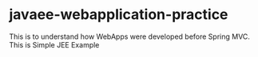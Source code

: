 # javaee-webapplication-practice
This is to understand how WebApps were developed before Spring MVC. This is Simple JEE Example
